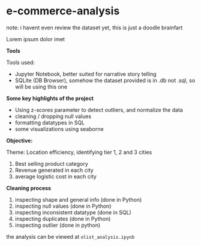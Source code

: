 # e-commerce-analysis

note: i havent even review the dataset yet, this is just a doodle brainfart

Lorem ipsum dolor imet

**Tools**

Tools used: 
- Jupyter Notebook, better suited for narrative story telling
- SQLite (DB Browser), somehow the dataset provided is in .db not .sql, so will be using this one

**Some key highlights of the project**

- Using z-scores parameter to detect outliers, and normalize the data
- cleaning / dropping null values
- formatting datatypes in SQL
- some visualizations using seaborne

**Objective:**

Theme: Location efficiency, identifying tier 1, 2 and 3 cities

1. Best selling product category
2. Revenue generated in each city
3. average logistic cost in each city

**Cleaning process**

1. inspecting shape and general info (done in Python)
2. inspecting null values (done in Python)
3. inspecting inconsistent datatype (done in SQL)
4. inspecting duplicates (done in Python)
5. inspecting outlier (done in python)

the analysis can be viewed at ```olist_analysis.ipynb```
